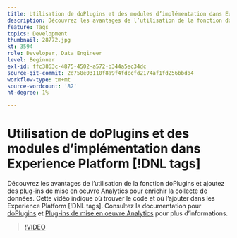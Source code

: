 ```yaml
---
title: Utilisation de doPlugins et des modules d’implémentation dans Experience Platform [!DNL tags]
description: Découvrez les avantages de l’utilisation de la fonction doPlugins et ajoutez des plug-ins de mise en oeuvre Analytics pour enrichir la collecte de données.
feature: Tags
topics: Development
thumbnail: 28772.jpg
kt: 3594
role: Developer, Data Engineer
level: Beginner
exl-id: ffc3863c-4875-4502-a572-b344a5ec34dc
source-git-commit: 2d758e03110f8a9f4fdccfd2174af1fd256bbdb4
workflow-type: tm+mt
source-wordcount: '82'
ht-degree: 1%

---
```


# Utilisation de doPlugins et des modules d’implémentation dans Experience Platform [!DNL tags]

Découvrez les avantages de l’utilisation de la fonction doPlugins et ajoutez des plug-ins de mise en oeuvre Analytics pour enrichir la collecte de données. Cette vidéo indique où trouver le code et où l’ajouter dans les Experience Platform [!DNL tags]. Consultez la documentation pour [doPlugins](https://experienceleague.adobe.com/docs/analytics/implementation/vars/functions/doplugins.html) et [Plug-ins de mise en oeuvre Analytics](https://experienceleague.adobe.com/docs/analytics/implementation/vars/plugins/impl-plugins.html?lang=fr) pour plus d’informations.

>[!VIDEO](https://video.tv.adobe.com/v/28772/?quality=12&learn=on)
